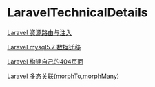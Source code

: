 # LaravelTechnicalDetails

[Laravel 资源路由与注入](https://github.com/Neroxiezi/LaravelTechnicalDetails/issues/1)

[Laravel mysql5.7 数据迁移](https://github.com/Neroxiezi/LaravelTechnicalDetails/issues/2)

[Laravel 构建自己的404页面](https://github.com/Neroxiezi/LaravelTechnicalDetails/issues/3)

[Laravel 多态关联(morphTo,morphMany)](https://github.com/Neroxiezi/LaravelTechnicalDetails/issues/4)

